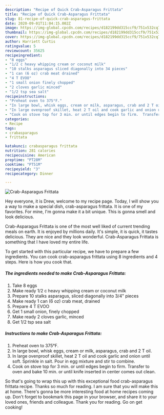 ```yaml
---
description: "Recipe of Quick Crab-Asparagus Frittata"
title: "Recipe of Quick Crab-Asparagus Frittata"
slug: 81-recipe-of-quick-crab-asparagus-frittata
date: 2020-09-01T11:04:15.002Z
image: https://img-global.cpcdn.com/recipes/d182199dd315ccf9/751x532cq70/crab-asparagus-frittata-recipe-main-photo.jpg
thumbnail: https://img-global.cpcdn.com/recipes/d182199dd315ccf9/751x532cq70/crab-asparagus-frittata-recipe-main-photo.jpg
cover: https://img-global.cpcdn.com/recipes/d182199dd315ccf9/751x532cq70/crab-asparagus-frittata-recipe-main-photo.jpg
author: Harriett Curtis
ratingvalue: 5
reviewcount: 35625
recipeingredient:
- "8 eggs"
- "1/2 c heavy whipping cream or coconut milk"
- "10 stalks asparagus sliced diagonally into 34 pieces"
- "1 can (6 oz) crab meat drained"
- "4 T EVOO"
- "1 small onion finely chopped"
- "2 cloves garlic minced"
- "1/2 tsp sea salt"
recipeinstructions:
- "Preheat oven to 375°F."
- "In large bowl, whisk eggs, cream or milk, asparagus, crab and 2 T oil."
- "In large ovenproof skillet, heat 2 T oil and cook garlic and onion until soft.  Sprinkle in salt.  Pour in egg mixture and stir to combine."
- "Cook on stove top for 3 min. or until edges begin to firm.  Transfer to oven and bake 10 min. or until knife inserted in center comes out clean."
categories:
- Recipe
tags:
- crabasparagus
- frittata

katakunci: crabasparagus frittata 
nutrition: 281 calories
recipecuisine: American
preptime: "PT28M"
cooktime: "PT51M"
recipeyield: "3"
recipecategory: Dinner

---
```



![Crab-Asparagus Frittata](https://img-global.cpcdn.com/recipes/d182199dd315ccf9/751x532cq70/crab-asparagus-frittata-recipe-main-photo.jpg)

Hey everyone, it is Drew, welcome to my recipe page. Today, I will show you a way to make a special dish, crab-asparagus frittata. It is one of my favorites. For mine, I'm gonna make it a bit unique. This is gonna smell and look delicious.



Crab-Asparagus Frittata is one of the most well liked of current trending meals on earth. It is enjoyed by millions daily. It's simple, it is quick, it tastes delicious. They are nice and they look wonderful. Crab-Asparagus Frittata is something that I have loved my entire life.


To get started with this particular recipe, we have to prepare a few ingredients. You can cook crab-asparagus frittata using 8 ingredients and 4 steps. Here is how you cook that.

<!--inarticleads1-->

##### The ingredients needed to make Crab-Asparagus Frittata:

1. Take 8 eggs
1. Make ready 1/2 c heavy whipping cream or coconut milk
1. Prepare 10 stalks asparagus, sliced diagonally into 3/4&#34; pieces
1. Make ready 1 can (6 oz) crab meat, drained
1. Prepare 4 T EVOO
1. Get 1 small onion, finely chopped
1. Make ready 2 cloves garlic, minced
1. Get 1/2 tsp sea salt




<!--inarticleads2-->

##### Instructions to make Crab-Asparagus Frittata:

1. Preheat oven to 375°F.
1. In large bowl, whisk eggs, cream or milk, asparagus, crab and 2 T oil.
1. In large ovenproof skillet, heat 2 T oil and cook garlic and onion until soft.  Sprinkle in salt.  Pour in egg mixture and stir to combine.
1. Cook on stove top for 3 min. or until edges begin to firm.  Transfer to oven and bake 10 min. or until knife inserted in center comes out clean.




So that's going to wrap this up with this exceptional food crab-asparagus frittata recipe. Thanks so much for reading. I am sure that you will make this at home. There's gonna be more interesting food at home recipes coming up. Don't forget to bookmark this page in your browser, and share it to your loved ones, friends and colleague. Thank you for reading. Go on get cooking!
